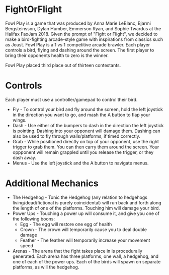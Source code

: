 # FightOrFlight

Fowl Play is a game that was produced by Anna Marie LeBlanc, Bjarmi Bergsteinsson, Dylan Humber, Emmerson Ryan, and Sophie Twardus at the Halifax FaxJam 2018. Given the prompt of "Fight or Flight", we decided to make a bird-fighting arcade-style game with inspirations from classics such as Joust. Fowl Play is a 1 vs 1 competitive arcade brawler. Each player controls a bird, flying and dashing around the screen. The first player to bring their opponents health to zero is the winner.

Fowl Play placed third place out of thirteen contestants.

# Controls
Each player must use a controller/gamepad to control their bird.

- Fly - To control your bird and fly around the screen, hold the left joystick in the direction you want to go, and mash the A button to flap your wings.
- Dash - Use either of the bumpers to dash in the direction the left joystick is pointing. Dashing into your opponent will damage them. Dashing can also be used to fly through walls/platforms, if timed correctly.
- Grab - While positioned directly on top of your opponent, use the right trigger to grab them. You can then carry them around the screen. Your oppponent will remain grappled until you release the trigger, or they dash away.
- Menus - Use the left joystick and the A button to navigate menus.

# Additional Mechanics
- The Hedgehog - Tonic the Hedgehog (any relation to hedgehogs living/dead/fictional is purely coincidental) will run back and forth along the length of one of the platforms. Touching him will damage your bird.
- Power Ups - Touching a power up will consume it, and give you one of the following boons:
   - Egg - The egg will restore one egg of health
   - Crown - The crown will temporarily cause you to deal double damage
   - Feather - The feather will temporarily increase your movement speed
- Arenas - The arena that the fight takes place in is procedurally generated. Each arena has three platforms, one wall, a hedgehog, and one of each of the power ups. Each of the birds will spawn on separate platforms, as will the hedgehog. 
